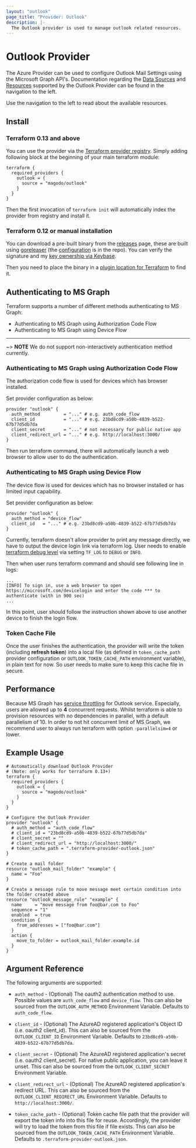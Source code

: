 ```yaml
---
layout: "outlook"
page_title: "Provider: Outlook"
description: |-
  The Outlook provider is used to manage outlook related resources.
---
```


# Outlook Provider

The Azure Provider can be used to configure Outlook Mail Settings using the Microsoft Graph API's. Documentation regarding the [Data Sources](/docs/configuration/data-sources.html) and [Resources](/docs/configuration/resources.html) supported by the Outlook Provider can be found in the navigation to the left.

Use the navigation to the left to read about the available resources.

## Install

### Terraform 0.13 and above

You can use the provider via the [Terraform provider registry](https://registry.terraform.io/providers/magodo/outlook). Simply adding following block at the beginning of your main terraform module:

```hcl
terraform {
  required_providers {
    outlook = {
      source = "magodo/outlook"
    }
  }
}
```

Then the first invocation of `terraform init` will automatically index the provider from registry and install it.

### Terraform 0.12 or manual installation

You can download a pre-built binary from the [releases](https://github.com/magodo/terraform-provider-outlook/releases) page, these are built using [goreleaser](https://goreleaser.com/) (the [configuration](.goreleaser.yml) is in the repo). You can verify the signature and my [key ownership via Keybase](https://keybase.io/magodo).

Then you need to place the binary in a [plugin location for Terraform](https://www.terraform.io/docs/configuration/providers.html#third-party-plugins) to find it.

## Authenticating to MS Graph

Terraform supports a number of different methods authenticating to MS Graph:

* Authenticating to MS Graph using Authorization Code Flow
* Authenticating to MS Graph using Device Flow

---

~> **NOTE** We do not support non-interactively authentication method currently.

### Authenticating to MS Graph using Authorization Code Flow

The authorization code flow is used for devices which has browser installed.

Set provider configuration as below:

```hcl
provider "outlook" {
  auth_method         = "..." # e.g. auth_code_flow
  client_id           = "..." # e.g. 23bd8cd9-a50b-4839-b522-67b77d5db7da
  client_secret       = "..." # not necessary for public native app
  client_redirect_url = "..." # e.g. http://localhost:3000/
}
```

Then run terraform command, there will automatically launch a web browser to allow user to do the authentication.

### Authenticating to MS Graph using Device Flow

The device flow is used for devices which has no browser installed or has limited input capability.

Set provider configuration as below:

```hcl
provider "outlook" {
  auth_method = "device_flow"
  client_id   = "..." # e.g. 23bd8cd9-a50b-4839-b522-67b77d5db7da
}
```

Currently, terraform doesn't allow provider to print any message directly, we have to output the device login link via terraform log. User needs to enable [terraform debug level](https://www.terraform.io/docs/internals/debugging.html) via setting `TF_LOG` to `DEBUG` or `INFO`.

Then when user runs terraform command and should see following line in logs:

```
...
[INFO] To sign in, use a web browser to open https://microsoft.com/devicelogin and enter the code *** to authenticate (with in 900 sec)
...

```

In this point, user should follow the instruction shown above to use another device to finish the login flow.

### Token Cache File

Once the user finishes the authentication, the provider will write the token (including **refresh token**) into a local file (as defined in `token_cache_path` provider configuration or `OUTLOOK_TOKEN_CACHE_PATH` environment variable), in plain text for now. So user needs to make sure to keep this cache file in secure.

## Performance

Because MS Graph has [service throttling](https://docs.microsoft.com/en-us/graph/throttling?view=graph-rest-1.0#outlook-service-limits) for Outlook service. Especially, users are allowed up to **4** concurrent requests. Whilst terraform is able to provision resources with no dependencies in parallel, with a default parallelism of 10. In order to not hit concurrent limit of MS Graph, we recommend user to always run terraform with option `-parallelsim=4` or lower.

## Example Usage

```hcl
# Automatically download Outlook Provider
# (Note: only works for terraform 0.13+)
terraform {
  required_providers {
    outlook = {
      source = "magodo/outlook"
    }
  }
}

# Configure the Outlook Provider
provider "outlook" {
  # auth_method = "auth_code_flow"
  # client_id = "23bd8cd9-a50b-4839-b522-67b77d5db7da"
  # client_secret = ""
  # client_redirect_url = "http://localhost:3000/"
  # token_cache_path = ".terraform-provider-outlook.json"
}

# Create a mail folder
resource "outlook_mail_folder" "example" {
  name = "Foo"
}

# Create a message rule to move message meet certain condition into the folder created above
resource "outlook_message_rule" "example" {
  name     = "move message from foo@bar.com to Foo"
  sequence = "1"
  enabled  = true
  condition {
    from_addresses = ["foo@bar.com"]
  }
  action {
    move_to_folder = outlook_mail_folder.example.id
  }
}
```

## Argument Reference

The following arguments are supported:

* `auth_method` - (Optional) The oauth2 authentication method to use. Possible values are `auth_code_flow` and `device_flow`. This can also be sourced from the `OUTLOOK_AUTH_METHOD` Environment Variable. Defaults to `auth_code_flow`.

* `client_id` - (Optional) The AzureAD registered application's Object ID (i.e. oauth2 client_id). This can also be sourced from the `OUTLOOK_CLIENT_ID` Environment Variable. Defaults to `23bd8cd9-a50b-4839-b522-67b77d5db7da`.

* `client_secret` - (Optional) The AzureAD registered application's secret (i.e. oauth2 client_secret). For native public application, you can leave it unset. This can also be sourced from the `OUTLOOK_CLIENT_SECRET` Environment Variable.

* `client_redirect_url` - (Optional) The AzureAD registered application's redirect URL. This can also be sourced from the `OUTLOOK_CLIENT_REDIRECT_URL` Environment Variable. Defaults to `http://localhost:3000/`.

* `token_cache_path` - (Optional) Token cache file path that the provider will export the token info into this file for reuse. Accordingly, the provider will try to load the token from this file if file exists. This can also be sourced from the `OUTLOOK_TOKEN_CACHE_PATH` Environment Variable. Defaults to `.terraform-provider-outlook.json`.
